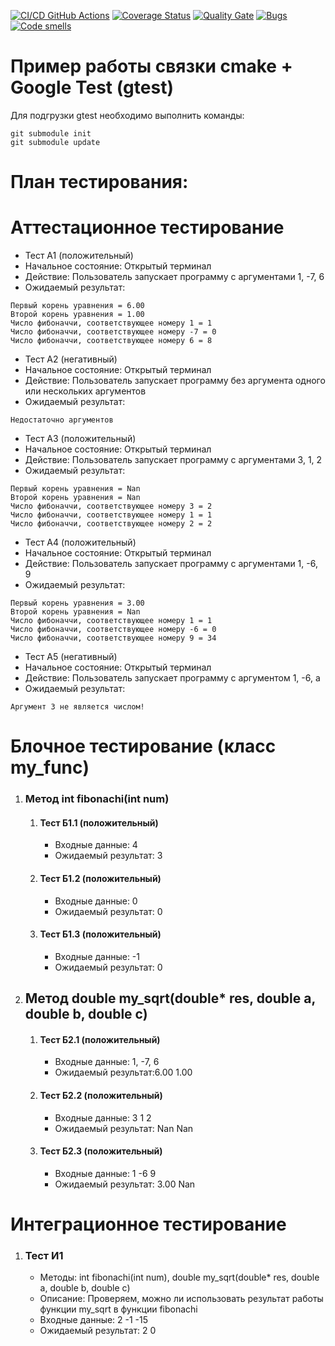 [![CI/CD GitHub Actions](https://github.com/seekerk/ctest/actions/workflows/test-action.yml/badge.svg)](https://github.com/seekerk/ctest/actions/workflows/test-action.yml)
[![Coverage Status](https://coveralls.io/repos/seekerk/ctest/badge.svg?branch=main)](https://coveralls.io/github/seekerk/ctest?branch=main)
[![Quality Gate](https://sonarcloud.io/api/project_badges/measure?project=seekerk_ctest&metric=alert_status)](https://sonarcloud.io/dashboard?id=seekerk_ctest)
[![Bugs](https://sonarcloud.io/api/project_badges/measure?project=seekerk_ctest&metric=bugs)](https://sonarcloud.io/summary/new_code?id=seekerk_ctest)
[![Code smells](https://sonarcloud.io/api/project_badges/measure?project=seekerk_ctest&metric=code_smells)](https://sonarcloud.io/dashboard?id=seekerk_ctest)

# Пример работы связки cmake + Google Test (gtest)

Для подгрузки gtest необходимо выполнить команды:
```
git submodule init
git submodule update
```

# План тестирования:

# Аттестационное тестирование
- Тест А1 (положительный)
- Начальное состояние: Открытый терминал
- Действие: Пользователь запускает программу с аргументами 1, -7, 6
- Ожидаемый результат:
```
Первый корень уравнения = 6.00
Второй корень уравнения = 1.00
Число фибоначчи, соответствующее номеру 1 = 1
Число фибоначчи, соответствующее номеру -7 = 0
Число фибоначчи, соответствующее номеру 6 = 8
```
- Тест А2 (негативный)
- Начальное состояние: Открытый терминал
- Действие: Пользователь запускает программу без аргумента одного или нескольких аргументов
- Ожидаемый результат:
```
Недостаточно аргументов
```
- Тест А3 (положительный)
- Начальное состояние: Открытый терминал
- Действие: Пользователь запускает программу с аргументами 3, 1, 2
- Ожидаемый результат:
```
Первый корень уравнения = Nan
Второй корень уравнения = Nan
Число фибоначчи, соответствующее номеру 3 = 2
Число фибоначчи, соответствующее номеру 1 = 1
Число фибоначчи, соответствующее номеру 2 = 2
```
- Тест А4 (положительный)
- Начальное состояние: Открытый терминал
- Действие: Пользователь запускает программу с аргументами 1, -6, 9
- Ожидаемый результат:
```
Первый корень уравнения = 3.00
Второй корень уравнения = Nan
Число фибоначчи, соответствующее номеру 1 = 1
Число фибоначчи, соответствующее номеру -6 = 0
Число фибоначчи, соответствующее номеру 9 = 34
```
- Тест А5 (негативный)
- Начальное состояние: Открытый терминал
- Действие: Пользователь запускает программу с аргументом 1, -6, a
- Ожидаемый результат:
```
Аргумент 3 не является числом!
```

# Блочное тестирование (класс my_func)
<ol>
<li>
<h3>Метод int fibonachi(int num)</h3>
<ol>
<li>
<h4>Тест Б1.1 (положительный)</h4>
<ul>
<li>Входные данные: 4</li>
<li>Ожидаемый результат: 3</li>
</ul>
</li>
<li>
<h4>Тест Б1.2 (положительный)</h4>
<ul>
<li>Входные данные: 0</li>
<li>Ожидаемый результат: 0</li>
</ul>
</li>
<li>
<h4>Тест Б1.3 (положительный)</h4>
<ul>
<li>Входные данные: -1</li>
<li>Ожидаемый результат: 0</li>
</ul>
</li>
</ol>
</li>
<li>
<h2>Метод double my_sqrt(double* res, double a, double b, double c)</h2>
<ol>
<li>
<h4>Тест Б2.1 (положительный)</h4>
<ul>
<li>Входные данные: 1, -7, 6</li>
<li>Ожидаемый результат:6.00 1.00</li>
</ul>
</li>
<li>
<h4>Тест Б2.2 (положительный)</h4>
<ul>
<li>Входные данные: 3 1 2</li>
<li>Ожидаемый результат: Nan Nan</li>
</ul>
</li>
<li>
<h4>Тест Б2.3 (положительный)</h4>
<ul>
<li>Входные данные: 1 -6 9</li>
<li>
Ожидаемый результат: 3.00 Nan
</li>
</ul>
</li>
</ol>
</li>
</ol>

# Интеграционное тестирование
<ol>
<li>
<h3>Тест И1</h3>
<ul>
<li>Методы: int fibonachi(int num), double my_sqrt(double* res, double a, double b, double c)</li>
<li>Описание: Проверяем, можно ли использовать результат работы функции my_sqrt в функции fibonachi</li>
<li>Входные данные: 2 -1 -15</li>
<li>Ожидаемый результат: 2 0</li>
</ul>
</li>

</ol>
